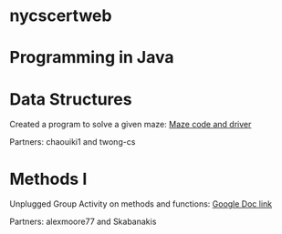 # nycscertweb

# Programming in Java

# Data Structures
Created a program to solve a given maze: [Maze code and driver](https://github.com/hunter-teacher-cert/work_csci70900-onlinecsteacher/tree/master/ds/maze)

Partners: chaouiki1 and twong-cs

# Methods I
Unplugged Group Activity on methods and functions:
[Google Doc link](https://docs.google.com/document/d/1RVZExBM5fEi9dlxuF531NjxR1GEzJaLMe5nLaNlf_bY/edit?usp=sharing)

Partners: alexmoore77 and Skabanakis
